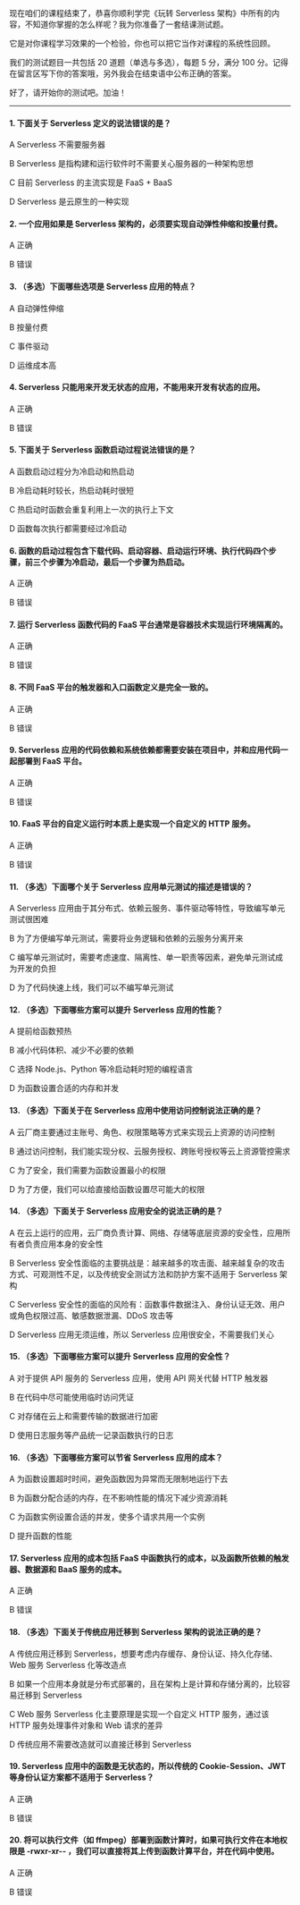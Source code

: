 现在咱们的课程结束了，恭喜你顺利学完《玩转 Serverless 架构》中所有的内容，不知道你掌握的怎么样呢？我为你准备了一套结课测试题。

它是对你课程学习效果的一个检验，你也可以把它当作对课程的系统性回顾。

我们的测试题目一共包括 20 道题（单选与多选），每题 5 分，满分 100 分。记得在留言区写下你的答案哦，另外我会在结束语中公布正确的答案。

好了，请开始你的测试吧。加油！

*** ** * ** ***

#### 1. 下面关于 Serverless 定义的说法错误的是？

A Serverless 不需要服务器

B Serverless 是指构建和运行软件时不需要关心服务器的一种架构思想

C 目前 Serverless 的主流实现是 FaaS + BaaS

D Serverless 是云原生的一种实现

#### 2. 一个应用如果是 Serverless 架构的，必须要实现自动弹性伸缩和按量付费。

A 正确

B 错误

#### 3. （多选）下面哪些选项是 Serverless 应用的特点？

A 自动弹性伸缩

B 按量付费

C 事件驱动

D 运维成本高

#### 4. Serverless 只能用来开发无状态的应用，不能用来开发有状态的应用。

A 正确

B 错误

#### 5. 下面关于 Serverless 函数启动过程说法错误的是？

A 函数启动过程分为冷启动和热启动

B 冷启动耗时较长，热启动耗时很短

C 热启动时函数会重复利用上一次的执行上下文

D 函数每次执行都需要经过冷启动

#### 6. 函数的启动过程包含下载代码、启动容器、启动运行环境、执行代码四个步骤，前三个步骤为冷启动，最后一个步骤为热启动。

A 正确

B 错误

#### 7. 运行 Serverless 函数代码的 FaaS 平台通常是容器技术实现运行环境隔离的。

A 正确

B 错误

#### 8. 不同 FaaS 平台的触发器和入口函数定义是完全一致的。

A 正确

B 错误

#### 9. Serverless 应用的代码依赖和系统依赖都需要安装在项目中，并和应用代码一起部署到 FaaS 平台。

A 正确

B 错误

#### 10. FaaS 平台的自定义运行时本质上是实现一个自定义的 HTTP 服务。

A 正确

B 错误

#### 11. （多选）下面哪个关于 Serverless 应用单元测试的描述是错误的？

A Serverless 应用由于其分布式、依赖云服务、事件驱动等特性，导致编写单元测试很困难

B 为了方便编写单元测试，需要将业务逻辑和依赖的云服务分离开来

C 编写单元测试时，需要考虑速度、隔离性、单一职责等因素，避免单元测试成为开发的负担

D 为了代码快速上线，我们可以不编写单元测试

#### 12. （多选）下面哪些方案可以提升 Serverless 应用的性能？

A 提前给函数预热

B 减小代码体积、减少不必要的依赖

C 选择 Node.js、Python 等冷启动耗时短的编程语言

D 为函数设置合适的内存和并发

#### 13. （多选）下面关于在 Serverless 应用中使用访问控制说法正确的是？

A 云厂商主要通过主账号、角色、权限策略等方式来实现云上资源的访问控制

B 通过访问控制，我们能实现分权、云服务授权、跨账号授权等云上资源管控需求

C 为了安全，我们需要为函数设置最小的权限

D 为了方便，我们可以给直接给函数设置尽可能大的权限

#### 14. （多选）下面关于 Serverless 应用安全的说法正确的是？

A 在云上运行的应用，云厂商负责计算、网络、存储等底层资源的安全性，应用所有者负责应用本身的安全性

B Serverless 安全性面临的主要挑战是：越来越多的攻击面、越来越复杂的攻击方式、可观测性不足，以及传统安全测试方法和防护方案不适用于 Serverless 架构

C Serverless 安全性的面临的风险有：函数事件数据注入、身份认证无效、用户或角色权限过高、敏感数据泄漏、DDoS 攻击等

D Serverless 应用无须运维，所以 Serverless 应用很安全，不需要我们关心

#### 15. （多选）下面哪些方案可以提升 Serverless 应用的安全性？

A 对于提供 API 服务的 Serverless 应用，使用 API 网关代替 HTTP 触发器

B 在代码中尽可能使用临时访问凭证

C 对存储在云上和需要传输的数据进行加密

D 使用日志服务等产品统一记录函数执行的日志

#### 16. （多选）下面哪些方案可以节省 Serverless 应用的成本？

A 为函数设置超时时间，避免函数因为异常而无限制地运行下去

B 为函数分配合适的内存，在不影响性能的情况下减少资源消耗

C 为函数实例设置合适的并发，使多个请求共用一个实例

D 提升函数的性能

#### 17. Serverless 应用的成本包括 FaaS 中函数执行的成本，以及函数所依赖的触发器、数据源和 BaaS 服务的成本。

A 正确

B 错误

#### 18. （多选）下面关于传统应用迁移到 Serverless 架构的说法正确的是？

A 传统应用迁移到 Serverless，想要考虑内存缓存、身份认证、持久化存储、Web 服务 Serverless 化等改造点

B 如果一个应用本身就是分布式部署的，且在架构上是计算和存储分离的，比较容易迁移到 Serverless

C Web 服务 Serverless 化主要原理是实现一个自定义 HTTP 服务，通过该 HTTP 服务处理事件对象和 Web 请求的差异

D 传统应用不需要改造就可以直接迁移到 Serverless

#### 19. Serverless 应用中的函数是无状态的，所以传统的 Cookie-Session、JWT 等身份认证方案都不适用于 Serverless？

A 正确

B 错误

#### 20. 将可以执行文件（如 ffmpeg）部署到函数计算时，如果可执行文件在本地权限是 -rwxr-xr-- ，我们可以直接将其上传到函数计算平台，并在代码中使用。

A 正确

B 错误
